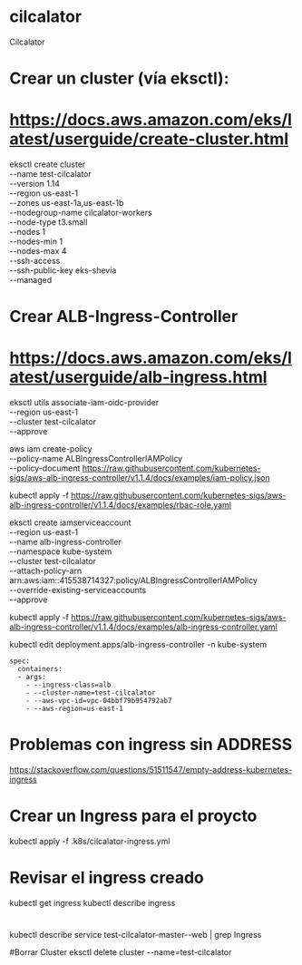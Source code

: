 # cilcalator
Cilcalator

# Crear un cluster (vía eksctl):
# https://docs.aws.amazon.com/eks/latest/userguide/create-cluster.html

eksctl create cluster \
--name test-cilcalator \
--version 1.14 \
--region us-east-1 \
--zones us-east-1a,us-east-1b \
--nodegroup-name cilcalator-workers \
--node-type t3.small \
--nodes 1 \
--nodes-min 1 \
--nodes-max 4 \
--ssh-access \
--ssh-public-key eks-shevia \
--managed

# Crear ALB-Ingress-Controller
# https://docs.aws.amazon.com/eks/latest/userguide/alb-ingress.html

eksctl utils associate-iam-oidc-provider \
    --region us-east-1 \
    --cluster test-cilcalator \
    --approve

aws iam create-policy \
    --policy-name ALBIngressControllerIAMPolicy \
    --policy-document https://raw.githubusercontent.com/kubernetes-sigs/aws-alb-ingress-controller/v1.1.4/docs/examples/iam-policy.json

kubectl apply -f https://raw.githubusercontent.com/kubernetes-sigs/aws-alb-ingress-controller/v1.1.4/docs/examples/rbac-role.yaml

eksctl create iamserviceaccount \
    --region us-east-1 \
    --name alb-ingress-controller \
    --namespace kube-system \
    --cluster test-cilcalator \
    --attach-policy-arn arn:aws:iam::415538714327:policy/ALBIngressControllerIAMPolicy \
    --override-existing-serviceaccounts \
    --approve

kubectl apply -f https://raw.githubusercontent.com/kubernetes-sigs/aws-alb-ingress-controller/v1.1.4/docs/examples/alb-ingress-controller.yaml

kubectl edit deployment.apps/alb-ingress-controller -n kube-system

    spec:
      containers:
      - args:
        - --ingress-class=alb
        - --cluster-name=test-cilcalator
        - --aws-vpc-id=vpc-04bbf79b954792ab7
        - --aws-region=us-east-1

# Problemas con ingress sin ADDRESS
https://stackoverflow.com/questions/51511547/empty-address-kubernetes-ingress

# Crear un Ingress para el proycto
kubectl apply -f .k8s/cilcalator-ingress.yml

# Revisar el ingress creado
kubectl get ingress
kubectl describe ingress

#
kubectl describe service test-cilcalator-master--web | grep Ingress


#Borrar Cluster
eksctl delete cluster --name=test-cilcalator
